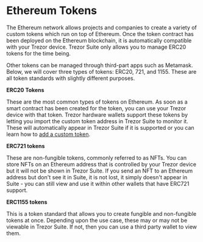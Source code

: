 # Ethereum Tokens

The Ethereum network allows projects and companies to create a variety of custom tokens which run on top of Ethereum. Once the token contract has been deployed on the Ethereum blockchain, it is automatically compatible with your Trezor device. Trezor Suite only allows you to manage ERC20 tokens for the time being.

Other tokens can be managed through third-part apps such as Metamask. Below, we will cover three types of tokens: ERC20, 721, and 1155. These are all token standards with slightly different purposes.

**ERC20 Tokens**

These are the most common types of tokens on Ethereum. As soon as a smart contract has been created for the token, you can use your Trezor device with that token. Trezor hardware wallets support these tokens by letting you import the custom token address in Trezor Suite to monitor it. These will automatically appear in Trezor Suite if it is supported or you can learn how to [add a custom token](https://www.notion.so/Adding-custom-tokens-1926b51f567e4fc5a0f0eea91876cbdb).

**ERC721 tokens**

These are non-fungible tokens, commonly referred to as NFTs. You can store NFTs on an Ethereum address that is controlled by your Trezor device but it will not be shown in Trezor Suite. If you send an NFT to an Ethereum address but don't see it in Suite, it is not lost, it simply doesn't appear in Suite - you can still view and use it within other wallets that have ERC721 support.

**ERC1155 tokens**

This is a token standard that allows you to create fungible and non-fungible tokens at once. Depending upon the use case, these may or may not be viewable in Trezor Suite. If not, then you can use a third party wallet to view them.

